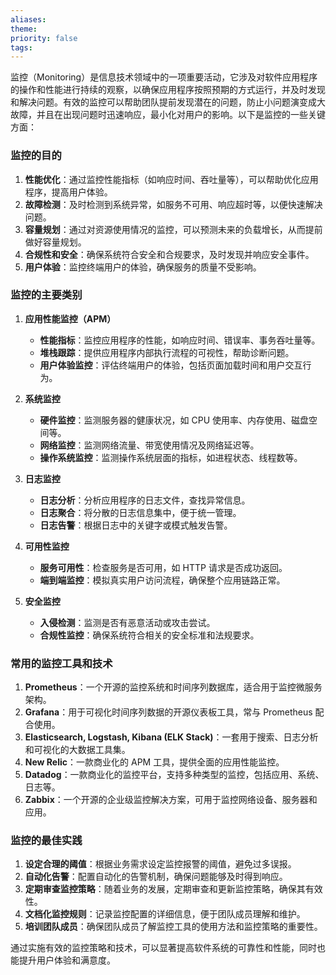 ```yaml
---
aliases: 
theme: 
priority: false
tags:
---
```

监控（Monitoring）是信息技术领域中的一项重要活动，它涉及对软件应用程序的操作和性能进行持续的观察，以确保应用程序按照预期的方式运行，并及时发现和解决问题。有效的监控可以帮助团队提前发现潜在的问题，防止小问题演变成大故障，并且在出现问题时迅速响应，最小化对用户的影响。以下是监控的一些关键方面：

### 监控的目的

1. **性能优化**：通过监控性能指标（如响应时间、吞吐量等），可以帮助优化应用程序，提高用户体验。
2. **故障检测**：及时检测到系统异常，如服务不可用、响应超时等，以便快速解决问题。
3. **容量规划**：通过对资源使用情况的监控，可以预测未来的负载增长，从而提前做好容量规划。
4. **合规性和安全**：确保系统符合安全和合规要求，及时发现并响应安全事件。
5. **用户体验**：监控终端用户的体验，确保服务的质量不受影响。

### 监控的主要类别

1. **应用性能监控（APM）**
   - **性能指标**：监控应用程序的性能，如响应时间、错误率、事务吞吐量等。
   - **堆栈跟踪**：提供应用程序内部执行流程的可视性，帮助诊断问题。
   - **用户体验监控**：评估终端用户的体验，包括页面加载时间和用户交互行为。

2. **系统监控**
   - **硬件监控**：监测服务器的健康状况，如 CPU 使用率、内存使用、磁盘空间等。
   - **网络监控**：监测网络流量、带宽使用情况及网络延迟等。
   - **操作系统监控**：监测操作系统层面的指标，如进程状态、线程数等。

3. **日志监控**
   - **日志分析**：分析应用程序的日志文件，查找异常信息。
   - **日志聚合**：将分散的日志信息集中，便于统一管理。
   - **日志告警**：根据日志中的关键字或模式触发告警。

4. **可用性监控**
   - **服务可用性**：检查服务是否可用，如 HTTP 请求是否成功返回。
   - **端到端监控**：模拟真实用户访问流程，确保整个应用链路正常。

5. **安全监控**
   - **入侵检测**：监测是否有恶意活动或攻击尝试。
   - **合规性监控**：确保系统符合相关的安全标准和法规要求。

### 常用的监控工具和技术

1. **Prometheus**：一个开源的监控系统和时间序列数据库，适合用于监控微服务架构。
2. **Grafana**：用于可视化时间序列数据的开源仪表板工具，常与 Prometheus 配合使用。
3. **Elasticsearch, Logstash, Kibana (ELK Stack)**：一套用于搜索、日志分析和可视化的大数据工具集。
4. **New Relic**：一款商业化的 APM 工具，提供全面的应用性能监控。
5. **Datadog**：一款商业化的监控平台，支持多种类型的监控，包括应用、系统、日志等。
6. **Zabbix**：一个开源的企业级监控解决方案，可用于监控网络设备、服务器和应用。

### 监控的最佳实践

1. **设定合理的阈值**：根据业务需求设定监控报警的阈值，避免过多误报。
2. **自动化告警**：配置自动化的告警机制，确保问题能够及时得到响应。
3. **定期审查监控策略**：随着业务的发展，定期审查和更新监控策略，确保其有效性。
4. **文档化监控规则**：记录监控配置的详细信息，便于团队成员理解和维护。
5. **培训团队成员**：确保团队成员了解监控工具的使用方法和监控策略的重要性。

通过实施有效的监控策略和技术，可以显著提高软件系统的可靠性和性能，同时也能提升用户体验和满意度。 